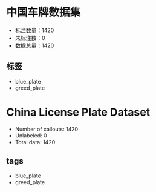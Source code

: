 # 中国车牌数据集
- 标注数量：1420
- 未标注数：0
- 数据总量：1420

## 标签
- blue_plate
- greed_plate

# China License Plate Dataset
- Number of callouts: 1420
- Unlabeled: 0
- Total data: 1420

## tags
- blue_plate
- greed_plate
